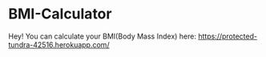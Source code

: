 # BMI-Calculator
Hey! You can calculate your BMI(Body Mass Index) here: https://protected-tundra-42516.herokuapp.com/
